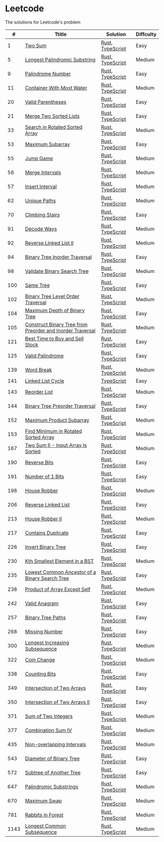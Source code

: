 # Leetcode

The solutions for Leetcode's problem

| # | Ttitle | Solution | Diffculty |
|---| ----- | -------- | ---------- |
| 1 | [Two Sum](https://leetcode.com/problems/two-sum/) | [Rust](./rust/src/problems/s1_two_sum.rs), [TypeScript](./typescript/src/problems/s1_two_sum.ts) | Easy |
| 5 | [Longest Palindromic Substring](https://leetcode.com/problems/longest-palindromic-substring/) | [Rust](./rust/src/problems/s5_longest_palindromic_substring.rs), [TypeScript](./typescript/src/problems/s5_longest_palindromic_substring.ts) | Medium |
| 9 | [Palindrome Number](https://leetcode.com/problems/palindrome-number/) | [Rust](./rust/src/problems/s9_palindrome_number.rs), [TypeScript](./typescript/src/problems/s9_palindrome_number.ts) | Easy |
| 11 | [Container With Most Water](https://leetcode.com/problems/container-with-most-water/) | [Rust](./rust/src/problems/s11_container_with_most_water.rs), [TypeScript](./typescript/src/problems/s11_container_with_most_water.ts) | Medium |
| 20 | [Valid Parentheses](https://leetcode.com/problems/valid-parentheses/) | [Rust](./rust/src/problems/s20_valid_parentheses.rs), [TypeScript](./typescript/src/problems/s20_valid_parentheses.ts) | Easy |
| 21 | [Merge Two Sorted Lists](https://leetcode.com/problems/merge-two-sorted-lists/) | [Rust](./rust/src/problems/s21_merge_two_sorted_lists.rs), [TypeScript](./typescript/src/problems/s21_merge_two_sorted_lists.ts) | Easy |
| 33 | [Search in Rotated Sorted Array](https://leetcode.com/problems/search-in-rotated-sorted-array/) | [Rust](./rust/src/problems/s33_search_in_rotated_sorted_array.rs), [TypeScript](./typescript/src/problems/s33_search_in_rotated_sorted_array.ts) | Medium |
| 53 | [Maximum Subarray](https://leetcode.com/problems/maximum-subarray/) | [Rust](./rust/src/problems/s53_maximum_subarray.rs), [TypeScript](./typescript/src/problems/s53_maximum_subarray.ts) | Easy |
| 55 | [Jump Game](https://leetcode.com/problems/jump-game/) | [Rust](./rust/src/problems/s55_jump_game.rs), [TypeScript](./typescript/src/problems/s55_jump_game.ts) | Medium |
| 56 | [Merge Intervals](https://leetcode.com/problems/merge-intervals/) | [Rust](./rust/src/problems/s56_merge_intervals.rs), [TypeScript](./typescript/src/problems/s56_merge_intervals.ts) | Medium |
| 57 | [Insert Interval](https://leetcode.com/problems/insert-interval/) | [Rust](./rust/src/problems/s57_insert_interval.rs), [TypeScript](./typescript/src/problems/s57_insert_interval.ts) | Medium |
| 62 | [Unique Paths](https://leetcode.com/problems/unique-paths/) | [Rust](./rust/src/problems/s62_unique_paths.rs), [TypeScript](./typescript/src/problems/s62_unique_paths.ts) | Medium |
| 70 | [Climbing Stairs](https://leetcode.com/problems/climbing-stairs/) | [Rust](./rust/src/problems/s70_climbing_stairs.rs), [TypeScript](./typescript/src/problems/s70_climbing_stairs.ts) | Easy |
| 91 | [Decode Ways](https://leetcode.com/problems/decode-ways/) | [Rust](./rust/src/problems/s91_decode_ways.rs), [TypeScript](./typescript/src/problems/s91_decode_ways.ts) | Medium |
| 92 | [Reverse Linked List II](https://leetcode.com/problems/reverse-linked-list-ii/) | [Rust](./rust/src/problems/s92_reverse_linked_list_ii.rs), [TypeScript](./typescript/src/problems/s92_reverse_linked_list_ii.ts) | Medium |
| 94 | [Binary Tree Inorder Traversal](https://leetcode.com/problems/reverse-linked-list-ii/) | [Rust](./rust/src/problems/s94_binary_tree_inorder_traversal.rs), [TypeScript](./typescript/src/problems/s94_binary_tree_inorder_traversal.ts) | Easy |
| 98 | [Validate Binary Search Tree](https://leetcode.com/problems/validate-binary-search-tree/) | [Rust](./rust/src/problems/s98_validate_binary_search_tree.rs), [TypeScript](./typescript/src/problems/s98_validate_binary_search_tree.ts) | Medium |
| 100 | [Same Tree](https://leetcode.com/problems/same-tree/) | [Rust](./rust/src/problems/s100_same_tree.rs), [TypeScript](./typescript/src/problems/s100_same_tree.ts) | Easy |
| 102 | [Binary Tree Level Order Traversal](https://leetcode.com/problems/binary-tree-level-order-traversal/) | [Rust](./rust/src/problems/s102_binary_tree_level_order_traversal.rs), [TypeScript](./typescript/src/problems/s102_binary_tree_level_order_traversal.ts) | Medium |
| 104 | [Maximum Depth of Binary Tree](https://leetcode.com/problems/binary-tree-inorder-traversal/) | [Rust](./rust/src/problems/s104_maximum_depth_of_binary_tree.rs), [TypeScript](./typescript/src/problems/s104_maximum_depth_of_binary_tree.ts) | Easy |
| 105 | [Construct Binary Tree from Preorder and Inorder Traversal](https://leetcode.com/problems/construct-binary-tree-from-preorder-and-inorder-traversal/) | [Rust](./rust/src/problems/s105_construct_binary_tree_from_preorder_and_inorder_traversal.rs), [TypeScript](./typescript/src/problems/s105_construct_binary_tree_from_preorder_and_inorder_traversal.ts) | Medium |
| 121 | [Best Time to Buy and Sell Stock](https://leetcode.com/problems/best-time-to-buy-and-sell-stock/) | [Rust](./rust/src/problems/s121_best_time_to_buy_and_sell_stock.rs), [TypeScript](./typescript/src/problems/s121_best_time_to_buy_and_sell_stock.ts) | Easy |
| 125 | [Valid Palindrome](https://leetcode.com/problems/valid-palindrome/) | [Rust](./rust/src/problems/s125_valid_palindrome.rs), [TypeScript](./typescript/src/problems/s125_valid_palindrome.ts) | Easy |
| 139 | [Word Break](https://leetcode.com/problems/word-break/) | [Rust](./rust/src/problems/s139_word_break.rs), [TypeScript](./typescript/src/problems/s139_word_break.ts) | Medium |
| 141 | [Linked List Cycle](https://leetcode.com/problems/linked-list-cycle/) | [TypeScript](./typescript/src/problems/s141_linked_list_cycle.ts) | Easy |
| 143 | [Reorder List](https://leetcode.com/problems/reorder-list/) | [Rust](./rust/src/problems/s143_reorder_list.rs), [TypeScript](./typescript/src/problems/s143_reorder_list.ts) | Medium |
| 144 | [Binary Tree Preorder Traversal](https://leetcode.com/problems/binary-tree-preorder-traversal/) | [Rust](./rust/src/problems/s144_binary_tree_preorder_traversal.rs), [TypeScript](./typescript/src/problems/s144_binary_tree_preorder_traversal.ts) | Easy |
| 152 | [Maximum Product Subarray](https://leetcode.com/problems/maximum-product-subarray/) | [Rust](./rust/src/problems/s152_maximum_product_subarray.rs), [TypeScript](./typescript/src/problems/s152_maximum_product_subarray.ts) | Medium |
| 153 | [Find Minimum in Rotated Sorted Array](https://leetcode.com/problems/find-minimum-in-rotated-sorted-array/) | [Rust](./rust/src/problems/s153_find_minimum_in_rotated_sorted_array.rs), [TypeScript](./typescript/src/problems/s153_find_minimum_in_rotated_sorted_array.ts) | Medium |
| 167 | [Two Sum II - Input Array Is Sorted](https://leetcode.com/problems/two-sum-ii-input-array-is-sorted/) | [Rust](./rust/src/problems/s167_two_sum_ii_input_array_is_sorted.rs), [TypeScript](./typescript/src/problems/s167_two_sum_ii_input_array_is_sorted.ts) | Medium |
| 190 | [Reverse Bits](https://leetcode.com/problems/reverse-bits/) | [Rust](./rust/src/problems/s190_reverse_bits.rs), [TypeScript](./typescript/src/problems/s190_reverse_bits.ts) | Easy |
| 191 | [Number of 1 Bits](https://leetcode.com/problems/number-of-1-bits/) | [Rust](./rust/src/problems/s191_number_of_1_bits.rs), [TypeScript](./typescript/src/problems/s191_number_of_1_bits.ts) | Easy |
| 198 | [House Robber](https://leetcode.com/problems/house-robber/) | [Rust](./rust/src/problems/s198_house_robber.rs), [TypeScript](./typescript/src/problems/s198_house_robber.ts) | Medium |
| 206 | [Reverse Linked List](https://leetcode.com/problems/reverse-linked-list/) | [Rust](./rust/src/problems/s206_reverse_linked_list.rs), [TypeScript](./typescript/src/problems/s206_reverse_linked_list.ts) | Easy |
| 213 | [House Robber II](https://leetcode.com/problems/house-robber-ii/) | [Rust](./rust/src/problems/s213_house_robber_ii.rs), [TypeScript](./typescript/src/problems/s213_house_robber_ii.ts) | Medium |
| 217 | [Contains Duplicate](https://leetcode.com/problems/contains-duplicate/) | [Rust](./rust/src/problems/s217_contains_duplicate.rs), [TypeScript](./typescript/src/problems/s217_contains_duplicate.ts) | Easy |
| 226 | [Invert Binary Tree](https://leetcode.com/problems/invert-binary-tree/) | [Rust](./rust/src/problems/s226_invert_binary_tree.rs), [TypeScript](./typescript/src/problems/s226_invert_binary_tree.ts) | Easy |
| 230 | [Kth Smallest Element in a BST](https://leetcode.com/problems/kth-smallest-element-in-a-bst/) | [Rust](./rust/src/problems/s230_kth_smallest_element_in_a_bst.rs), [TypeScript](./typescript/src/problems/s230_kth_smallest_element_in_a_bst.ts) | Medium |
| 235 | [Lowest Common Ancestor of a Binary Search Tree](https://leetcode.com/problems/lowest-common-ancestor-of-a-binary-search-tree/) | [Rust](./rust/src/problems/s235_lowest_common_ancestor_of_a_binary_search_tree.rs), [TypeScript](./typescript/src/problems/s235_lowest_common_ancestor_of_a_binary_search_tree.ts) | Easy |
| 238 | [Product of Array Except Self](https://leetcode.com/problems/product-of-array-except-self/) | [Rust](./rust/src/problems/s238_product_of_array_except_self.rs), [TypeScript](./typescript/src/problems/s238_product_of_array_except_self.ts) | Medium |
| 242 | [Valid Anagram](https://leetcode.com/problems/valid-anagram/) | [Rust](./rust/src/problems/s242_valid_anagram.rs), [TypeScript](./typescript/src/problems/s242_valid_anagram.ts) | Easy |
| 257 | [Binary Tree Paths](https://leetcode.com/problems/binary-tree-paths/) | [Rust](./rust/src/problems/s257_binary_tree_paths.rs), [TypeScript](./typescript/src/problems/s257_binary_tree_paths.ts) | Easy |
| 268 | [Missing Number](https://leetcode.com/problems/missing-number/) | [Rust](./rust/src/problems/s268_missing_number.rs), [TypeScript](./typescript/src/problems/s268_missing_number.ts) | Easy |
| 300 | [Longest Increasing Subsequence](https://leetcode.com/problems/longest-increasing-subsequence/) | [Rust](./rust/src/problems/s300_longest_increasing_subsequence.rs), [TypeScript](./typescript/src/problems/s300_longest_increasing_subsequence.ts) | Medium |
| 322 | [Coin Change](https://leetcode.com/problems/coin-change/) | [Rust](./rust/src/problems/s322_coin_change.rs), [TypeScript](./typescript/src/problems/s322_coin_change.ts) | Medium |
| 338 | [Counting Bits](https://leetcode.com/problems/counting-bits/) | [Rust](./rust/src/problems/s338_counting_bits.rs), [TypeScript](./typescript/src/problems/s338_counting_bits.ts) | Easy |
| 349 | [Intersection of Two Arrays](https://leetcode.com/problems/intersection-of-two-arrays/) | [Rust](./rust/src/problems/s349_intersection_of_two_arrays.rs), [TypeScript](./typescript/src/problems/s349_intersection_of_two_arrays.ts) | Easy |
| 350 | [Intersection of Two Arrays II](https://leetcode.com/problems/intersection-of-two-arrays-ii/) | [Rust](./rust/src/problems/s350_intersection_of_two_arrays_ii.rs), [TypeScript](./typescript/src/problems/s350_intersection_of_two_arrays_ii.ts) | Easy |
| 371 | [Sum of Two Integers](https://leetcode.com/problems/sum-of-two-integers/) | [Rust](./rust/src/problems/s371_sum_of_two_integers.rs), [TypeScript](./typescript/src/problems/s371_sum_of_two_integers.ts) | Medium |
| 377 | [Combination Sum IV](https://leetcode.com/problems/combination-sum-iv/) | [Rust](./rust/src/problems/s377_combination_sum_iv.rs), [TypeScript](./typescript/src/problems/s377_combination_sum_iv.ts) | Medium |
| 435 | [Non-overlapping Intervals](https://leetcode.com/problems/non-overlapping-intervals/) | [Rust](./rust/src/problems/s435_non_overlapping_intervals.rs), [TypeScript](./typescript/src/problems/s435_non_overlapping_intervals.ts) | Medium |
| 543 | [Diameter of Binary Tree](https://leetcode.com/problems/diameter-of-binary-tree/) | [Rust](./rust/src/problems/s543_diameter_of_binary_tree.rs), [TypeScript](./typescript/src/problems/s543_diameter_of_binary_tree.ts) | Easy |
| 572 | [Subtree of Another Tree](https://leetcode.com/problems/subtree-of-another-tree/) | [Rust](./rust/src/problems/s572_subtree_of_another_tree.rs), [TypeScript](./typescript/src/problems/s572_subtree_of_another_tree.ts) | Easy |
| 647 | [Palindromic Substrings](https://leetcode.com/problems/palindromic-substrings/) | [Rust](./rust/src/problems/s647_palindromic_substrings.rs), [TypeScript](./typescript/src/problems/s647_palindromic_substrings.ts) | Medium |
| 670 | [Maximum Swap](https://leetcode.com/problems/maximum-swap/) | [Rust](./rust/src/problems/s670_maximum_swap.rs), [TypeScript](./typescript/src/problems/s670_maximum_swap.ts) | Medium |
| 781 | [Rabbits in Forest](https://leetcode.com/problems/rabbits-in-forest/) | [Rust](./rust/src/problems/s781_rabbits_in_forest.rs), [TypeScript](./typescript/src/problems/s781_rabbits_in_forest.ts) | Medium |
| 1143 | [Longest Common Subsequence](https://leetcode.com/problems/longest-common-subsequence/) | [Rust](./rust/src/problems/s1143_longest_common_subsequence.rs), [TypeScript](./typescript/src/problems/s1143_longest_common_subsequence.ts) | Medium |